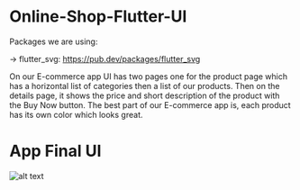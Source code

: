 # Online-Shop-Flutter-UI

Packages we are using:

-> flutter_svg: https://pub.dev/packages/flutter_svg

On our E-commerce app UI has two pages one for the product page which has a horizontal list of categories then a list of our products. Then on the details page, it shows the price and short description of the product with the Buy Now button. The best part of our E-commerce app is, each product has its own color which looks great.

# App Final UI

![alt text](https://github.com/kashif043/Online-Shop-Flutter_UI/blob/main/image.png?raw=true)
